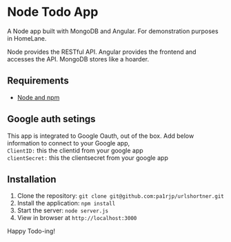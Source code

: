 # Node Todo App

A Node app built with MongoDB and Angular. For demonstration purposes in HomeLane.

Node provides the RESTful API. Angular provides the frontend and accesses the API. MongoDB stores like a hoarder.

## Requirements

- [Node and npm](http://nodejs.org)

## Google auth setings  

This app is integrated to Google Oauth, out of the box. Add below information to connect to your Google app,  
`ClientID:`  this the clientid from your google app  
`clientSecret:`  this the clientsecret from your google app  

## Installation

1. Clone the repository: `git clone git@github.com:pa1rjp/urlshortner.git`
2. Install the application: `npm install`
3. Start the server: `node server.js`
4. View in browser at `http://localhost:3000`

Happy Todo-ing!
